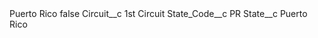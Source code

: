 <?xml version="1.0" encoding="UTF-8"?>
<CustomMetadata xmlns="http://soap.sforce.com/2006/04/metadata" xmlns:xsi="http://www.w3.org/2001/XMLSchema-instance" xmlns:xsd="http://www.w3.org/2001/XMLSchema">
    <label>Puerto Rico</label>
    <protected>false</protected>
    <values>
        <field>Circuit__c</field>
        <value xsi:type="xsd:string">1st Circuit</value>
    </values>
    <values>
        <field>State_Code__c</field>
        <value xsi:type="xsd:string">PR</value>
    </values>
    <values>
        <field>State__c</field>
        <value xsi:type="xsd:string">Puerto Rico</value>
    </values>
</CustomMetadata>
